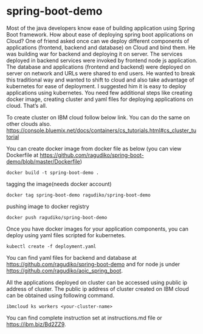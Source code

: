 # spring-boot-demo

Most of the java developers know ease of building application using Spring Boot framework. How about ease of deploying spring boot applications on Cloud?
One of friend asked once can we deploy different components of applications (frontend, backend and database) on Cloud and bind them. He was building war for backend and deploying it on server.  The services deployed in backend services were invoked by frontend node js application. The database and applications (frontend and backend) were deployed on server on network and URLs were shared to end users.
He wanted to break this traditional way and wanted to shift to cloud and also take advantage of kubernetes for ease of deployment.
I suggested him it is easy to deploy applications using kubernetes.  You need few additional steps like creating docker image, creating cluster and yaml files for deploying applications on cloud. That’s all.

To create cluster on IBM cloud follow below link. You can do the same on other clouds also.
https://console.bluemix.net/docs/containers/cs_tutorials.html#cs_cluster_tutorial

You can create docker image from docker file as below (you can view Dockerfile at https://github.com/ragudiko/spring-boot-demo/blob/master/Dockerfile)

```
docker build -t spring-boot-demo .
```
tagging the image(needs docker account)
```
docker tag spring-boot-demo ragudiko/spring-boot-demo
```
pushing image to docker registry
```
docker push ragudiko/spring-boot-demo
```
Once you have docker images for your application components, you can deploy using yaml files scripted for kubernetes.
```
kubectl create -f deployment.yaml
```
You can find yaml files for backend and database at https://github.com/ragudiko/spring-boot-demo and for node js under https://github.com/ragudiko/aoic_spring_boot.

All the applications deployed on cluster can be accessed using public ip address of cluster. The public ip address of cluster created on IBM cloud can be obtained using following command.
```
ibmcloud ks workers <your-cluster-name>
```
You can find complete instruction set at instructions.md file or https://ibm.biz/Bd2ZZ9.
